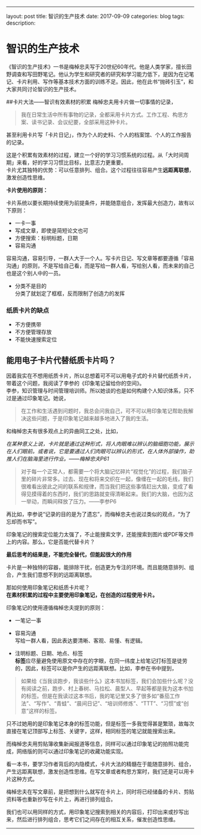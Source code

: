 ---
layout: post
title: 智识的生产技术
date: 2017-09-09
categories: blog
tags:
description:

# 智识的生产技术

《智识的生产技术》一书是梅棹忠夫写于20世纪60年代。他是人类学家，擅长田野调查和写田野笔记。他认为学生和研究者的研究和学习能力低下，是因为在记笔记、卡片利用、写作等基本技术方面的训练不足。因此，他在此书“抛砖引玉”，和大家共同讨论智识的生产技术。 

##卡片大法——智识有效素材的积累
梅棹忠夫用卡片做一切事情的记录，
>我在日常生活中所有事物的记录，全都采用卡片方式。工作工程、构思方案、读书记录、会议纪要，全部采用这种卡片。

甚至利用卡片写「卡片日记」，作为个人的史料、个人的档案馆、个人的工作报告的记录。

这是个积累有效素材的过程，建立一个好的学习习惯系统的过程。从「大时间周期」来看，好的学习习惯比目标，比意志力更重要。  
卡片尤其独特的优势：可以任意排列、组合。这个过程往往容易产生**远距离联想**，激发创造性思维。

**卡片使用的原则：**  
 
卡片系统以要长期持续使用为前提条件，并能随意组合，发挥最大创造力，故有以下原则：
  
- 一卡一事  
- 写成文章，即使是简短论文也可
- 方便搜索：标明标题，日期
- 容易沟通

容易沟通，容易引导，一群人大于一个人。写卡片日记、写文章等都要遵循「容易沟通」的原则，不是写给自己看，而是写给一群人看，写给别人看，而未来的自己也是这个别人中的一员。

- 分类不是目的  
分类了就划定了框框，反而限制了创造力的发挥

### 纸质卡片的缺点 
- 不方便携带  
- 不方便管理存放  
- 不能快速搜索定位


## 能用电子卡片代替纸质卡片吗？

因着我实在不想用纸质卡片，所以总想着可不可以用电子式的卡片替代纸质卡片，带着这个问题，我阅读了李参的《印象笔记留给你的空间》。  
李参，知识管理与时间管理培训师。所以她谈的也是如何构建个人知识体系，只不过是通过印象笔记。她说，
>在工作和生活遇到问题时，我总会问我自己，可不可以用印象笔记帮助我解决这些问题，于是印象笔记越来越多地进入了我的生活。


和梅棹忠夫有很多观点上的异曲同工之处，比如，

*在某种意义上说，卡片就是通过这种形式，将人肉眼难以辨认的脑细胞功能，展示在人们眼前。或者说，它是要通过人们肉眼可以辨认的形式，在人体外部操作，助推人们在脑海里进行作业。——梅棹忠夫P61*

>对于每一个正常人，都需要一个将大脑记忆碎片“视觉化”的过程，我们脑子里的碎片非常多。过去、现在和将来交织在一起，像缠在一起的毛线，我们很难看出彼此之间的联系和规律，而当我们把这些事情赶出大脑，变成了看得见摸得着的东西时，我们的思路就变得清晰起来。我们的大脑，也因为这一举动，而瞬间释放了压力。——李参P6
  
再比如，李参说“记录的目的是为了遗忘”，而梅棹忠夫也说过类似的观点，“为了忘却而书写”。

印象笔记的搜索定位能力太强了，不止能搜索文字，还能搜索到图片或PDF等文件上的内容。那么，它是否能代替卡片？

**最后思考的结果是，不能完全替代，但能起很大的作用**  

卡片是一种独特的容器，能排除干扰，创造更为专注的环境。而且能随意排列、组合，产生我们意想不到的远距离联想。

那如何使用印象笔记和纸质卡片呢？  
**在素材积累的过程中主要使用印象笔记，在创造的过程使用卡片。**

印象笔记的使用遵循梅棹忠夫提到的原则：  

- 一笔记一事

- 容易沟通  
写给一群人看，因此表达要清晰、客观、易懂、有逻辑。
- 注明标题、日期、地点、标签  
**标签**应尽量避免使用原文中存在的字眼，在同一纬度上给笔记打标签是徒劳的，因此，标签可以是你产生的远距离联想。比如，李参在书中提到，
>如果给《当我谈跑步，我谈些什么》这本书加标签，我们会加些什么呢？没有阅读之前，跑步、村上春树、马拉松、晨型人、早起等都是我为这本书加的标签。但是在我读过这本书后，我的笔记里又多了很多如“番茄工作法”、“写作”、“青蛙”、“晨间日记”、“培训师修炼”、“TTT”、“习惯”或“创意”这样的标签。

只不过她用的是印象笔记本身的标签功能，但是标签一多我觉得甚是繁琐，故每次直接在笔记顶部写上标签、关键字，这样，相同标签的笔记就能搜索出来。  

而梅棹忠夫用剪贴簿收集新闻报道等信息，同样可以通过印象笔记的拍照功能完成，网络版的则可以通过印象笔记的收藏功能实现。

看一本书，要学习作者背后的内隐模式，卡片大法的精髓在于能随意排列、组合，产生远距离联想，激发创造性思维。在写文章或者构思方案时，我们还是可以用卡片这种方式。  

梅棹忠夫在写文章前，是把想到什么就写在卡片上，同时将已经储备的卡片、剪贴资料等也重新抄写在卡片上，再进行排列组合。
  
我们也可以用同样的方式，用印象笔记搜索到相关的内容后，打印出来或抄写出来，然后进行排列组合，思考它们之间存在的相互关系，催发创造性思维。

----













